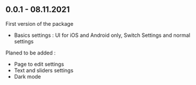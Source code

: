 ## 0.0.1 - 08.11.2021

First version of the package

* Basics settings : UI for iOS and Android only, Switch Settings and normal settings

Planed to be added :

* Page to edit settings
* Text and sliders settings
* Dark mode